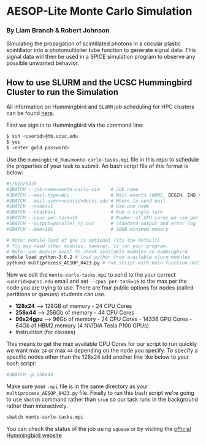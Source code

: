 # AESOP-Lite Monte Carlo Simulation
### By Liam Branch & Robert Johnson
Simulating the propagation of scintillated photons in a circular plastic scintillator into a photomultiplier tube function to generate signal data. This signal data will then be used in a SPICE simulation program to observe any possible unwanted behavior.

## How to use SLURM and the UCSC Hummingbird Cluster to run the Simulation
All information on Hummingbird and `SLURM` job scheduling for HPC clusters can be found [here](https://hummingbird.ucsc.edu/).

First we sign in to Hummingbird via the command line:
```bash
$ ssh <userid>@hb.ucsc.edu
$ yes
$ <enter gold password>
```
Use the `Hummingbird_Run/monte-carlo-tasks.mpi` file in this repo to schedule the properties of your task to submit. An bash script file of this format is below:
```bash
#!/bin/bash
#SBATCH --job-name=monte-carlo-sim    # Job name
#SBATCH --mail-type=ALL               # Mail events (NONE, BEGIN, END FAIL, ALL)
#SBATCH --mail-user=<userid>@ucsc.edu # Where to send mail	
#SBATCH --nodes=1                     # Use one node
#SBATCH --ntasks=1                    # Run a single task	
#SBATCH --cpus-per-task=16            # Number of CPU cores we use per task
#SBATCH --output=parallel_%j.out      # Standard output and error log
#SBATCH --mem=10G                     # 10GB minimum memory

# Note: module load of gnu is optional (its the default)
# You may need other modules, however, to run your program. 
# Note: use module avail to check available modules on Hummingbird
module load python-3.6.2 # load python from available slurm modules
python3 multiprocess_AESOP_0423.py # run script with main function defined
```
Now we edit the `monte-carlo-tasks.mpi` to send to the your correct `<userid>@ucsc.edu` email and set `--cpus-per-task=16` to the max per the node you are trying to use. There are four public options for nodes (called partitions or queues) students can use. 
- **128x24** --> 128GB of memory - 24 CPU Cores 
- **256x44** --> 256Gb of memory - 44 CPU Cores
- **96x24gpu** --> 96Gb of memory - 24 CPU Cores - 14336 GPU Cores - 64Gb of HBM2 memory (4 NVIDIA Tesla P100 GPUs)
- Instruction (for classes)

This means to get the max available CPU Cores for our script to run quickly we want max `24` or max `44` depending on the node you specify. To specify a specific nodes other than the 128x24 add another line like below to your bash script:
```bash
#SBATCH -p 256x44
```
Make sure your `.mpi` file is in the same directory as your `multiprocess_AESOP_0423.py` file. Finally to run this bash script we're going to use `sbatch` command rather than `srun` so our task runs in the background rather than interactively. 
```bash
sbatch monte-carlo-tasks.mpi
```
You can check the status of the job using `squeue` or by visiting the [official Hummingbird website](https://hummingbird.ucsc.edu/current-usage/)